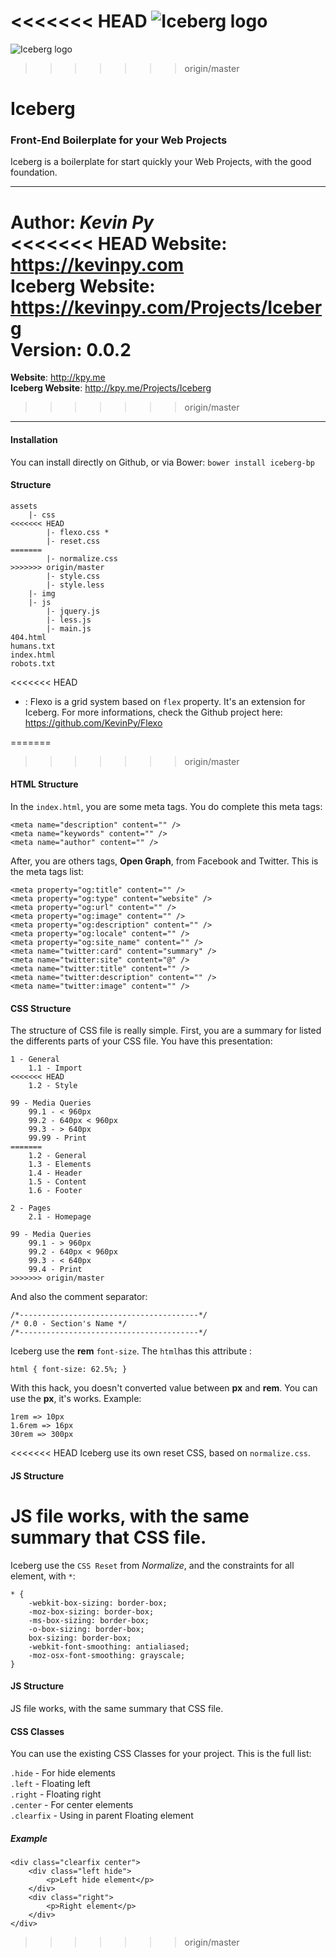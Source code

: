 <<<<<<< HEAD
![Iceberg logo](https://kevinpy.com/Projects/Iceberg/iceberg_logo.png)
=======
![Iceberg logo](http://kpy.me/Projects/Iceberg/iceberg_logo.png)
>>>>>>> origin/master
# Iceberg
### Front-End Boilerplate for your Web Projects
Iceberg is a boilerplate for start quickly your Web Projects, with the good foundation.
***
**Author**: *Kevin Py*<br />
<<<<<<< HEAD
**Website**: <https://kevinpy.com><br />
**Iceberg Website**: <https://kevinpy.com/Projects/Iceberg><br />
**Version**: 0.0.2
=======
**Website**: <http://kpy.me><br />
**Iceberg Website**: <http://kpy.me/Projects/Iceberg>
>>>>>>> origin/master
***
#### Installation
You can install directly on Github, or via Bower:
`bower install iceberg-bp`
#### Structure
```
assets
	|- css
<<<<<<< HEAD
		|- flexo.css *
		|- reset.css
=======
		|- normalize.css
>>>>>>> origin/master
		|- style.css
		|- style.less
	|- img
	|- js
		|- jquery.js
		|- less.js
		|- main.js
404.html
humans.txt
index.html
robots.txt
```
<<<<<<< HEAD
* : Flexo is a grid system based on `flex` property. It's an extension for Iceberg. For more informations, check the Github project here: https://github.com/KevinPy/Flexo

=======
>>>>>>> origin/master
#### HTML Structure

In the `index.html`, you are some meta tags. You do complete this meta tags:

```
<meta name="description" content="" />
<meta name="keywords" content="" />
<meta name="author" content="" />
```

After, you are others tags, <b>Open Graph</b>, from Facebook and Twitter. This is the meta tags list:

```
<meta property="og:title" content="" />
<meta property="og:type" content="website" />
<meta property="og:url" content="" />
<meta property="og:image" content="" />
<meta property="og:description" content="" />
<meta property="og:locale" content="" />
<meta property="og:site_name" content="" />
<meta name="twitter:card" content="summary" />
<meta name="twitter:site" content="@" />
<meta name="twitter:title" content="" />
<meta name="twitter:description" content="" />
<meta name="twitter:image" content="" />
```

#### CSS Structure

The structure of CSS file is really simple. First, you are a summary for listed the differents parts of your CSS file. You have this presentation:

```
1 - General
	1.1 - Import
<<<<<<< HEAD
	1.2 - Style

99 - Media Queries
	99.1 - < 960px
	99.2 - 640px < 960px
	99.3 - > 640px
	99.99 - Print
=======
	1.2 - General
	1.3 - Elements
	1.4 - Header
	1.5 - Content
	1.6 - Footer

2 - Pages
	2.1 - Homepage

99 - Media Queries
	99.1 - > 960px
	99.2 - 640px < 960px
	99.3 - < 640px
	99.4 - Print
>>>>>>> origin/master
```

And also the comment separator:

```
/*----------------------------------------*/
/* 0.0 - Section's Name */
/*----------------------------------------*/
```

Iceberg use the <b>rem</b> `font-size`. The `html`has this attribute :

```
html { font-size: 62.5%; }
```

With this hack, you doesn't converted value between <b>px</b> and <b>rem</b>. You can use the <b>px</b>, it's works. Example:

```
1rem => 10px
1.6rem => 16px
30rem => 300px
```

<<<<<<< HEAD
Iceberg use its own reset CSS, based on `normalize.css`.

#### JS Structure

JS file works, with the same summary that CSS file.
=======
Iceberg use the `CSS Reset` from <em>Normalize</em>, and the constraints for all element, with `*`:

```
* {
	-webkit-box-sizing: border-box;
	-moz-box-sizing: border-box;
	-ms-box-sizing: border-box;
	-o-box-sizing: border-box;
	box-sizing: border-box;
	-webkit-font-smoothing: antialiased;
	-moz-osx-font-smoothing: grayscale;
}
```

#### JS Structure

JS file works, with the same summary that CSS file.

#### CSS Classes

You can use the existing CSS Classes for your project. This is the full list:

`.hide` - For hide elements<br />
`.left` - Floating left<br />
`.right` - Floating right<br />
`.center` - For center elements<br />
`.clearfix` - Using in parent Floating element

##### Example

```
<div class="clearfix center">
	<div class="left hide">
		<p>Left hide element</p>
	</div>
	<div class="right">
		<p>Right element</p>
	</div>
</div>
```
>>>>>>> origin/master
